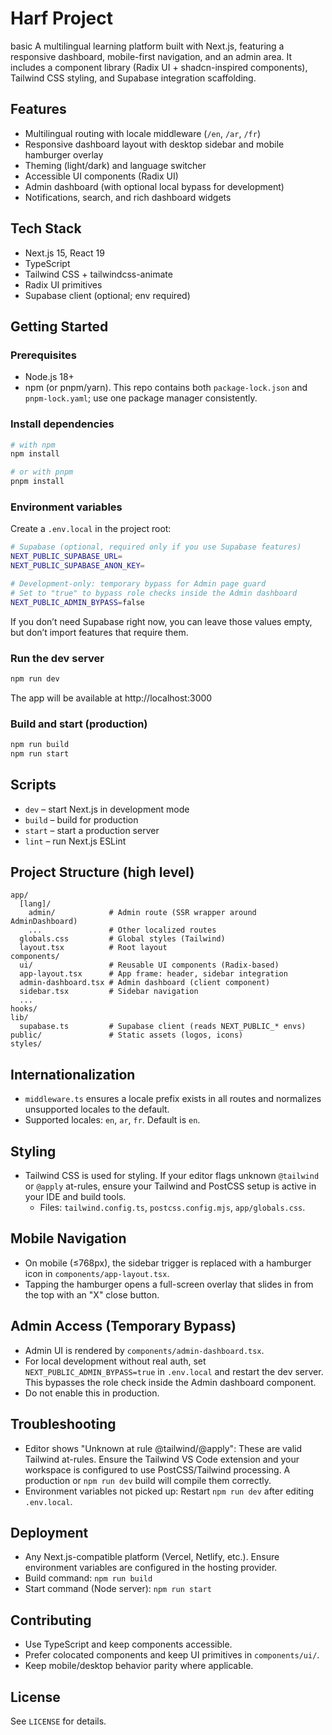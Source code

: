 # Harf Project

basic
A multilingual learning platform built with Next.js, featuring a responsive dashboard, mobile-first navigation, and an admin area. It includes a component library (Radix UI + shadcn-inspired components), Tailwind CSS styling, and Supabase integration scaffolding.

## Features

- Multilingual routing with locale middleware (`/en`, `/ar`, `/fr`)
- Responsive dashboard layout with desktop sidebar and mobile hamburger overlay
- Theming (light/dark) and language switcher
- Accessible UI components (Radix UI)
- Admin dashboard (with optional local bypass for development)
- Notifications, search, and rich dashboard widgets

## Tech Stack

- Next.js 15, React 19
- TypeScript
- Tailwind CSS + tailwindcss-animate
- Radix UI primitives
- Supabase client (optional; env required)

## Getting Started

### Prerequisites

- Node.js 18+
- npm (or pnpm/yarn). This repo contains both `package-lock.json` and `pnpm-lock.yaml`; use one package manager consistently.

### Install dependencies

```bash
# with npm
npm install

# or with pnpm
pnpm install
```

### Environment variables

Create a `.env.local` in the project root:

```bash
# Supabase (optional, required only if you use Supabase features)
NEXT_PUBLIC_SUPABASE_URL=
NEXT_PUBLIC_SUPABASE_ANON_KEY=

# Development-only: temporary bypass for Admin page guard
# Set to "true" to bypass role checks inside the Admin dashboard
NEXT_PUBLIC_ADMIN_BYPASS=false
```

If you don’t need Supabase right now, you can leave those values empty, but don’t import features that require them.

### Run the dev server

```bash
npm run dev
```

The app will be available at http://localhost:3000

### Build and start (production)

```bash
npm run build
npm run start
```

## Scripts

- `dev` – start Next.js in development mode
- `build` – build for production
- `start` – start a production server
- `lint` – run Next.js ESLint

## Project Structure (high level)

```
app/
  [lang]/
    admin/            # Admin route (SSR wrapper around AdminDashboard)
    ...               # Other localized routes
  globals.css         # Global styles (Tailwind)
  layout.tsx          # Root layout
components/
  ui/                 # Reusable UI components (Radix-based)
  app-layout.tsx      # App frame: header, sidebar integration
  admin-dashboard.tsx # Admin dashboard (client component)
  sidebar.tsx         # Sidebar navigation
  ...
hooks/
lib/
  supabase.ts         # Supabase client (reads NEXT_PUBLIC_* envs)
public/               # Static assets (logos, icons)
styles/
```

## Internationalization

- `middleware.ts` ensures a locale prefix exists in all routes and normalizes unsupported locales to the default.
- Supported locales: `en`, `ar`, `fr`. Default is `en`.

## Styling

- Tailwind CSS is used for styling. If your editor flags unknown `@tailwind` or `@apply` at-rules, ensure your Tailwind and PostCSS setup is active in your IDE and build tools.
  - Files: `tailwind.config.ts`, `postcss.config.mjs`, `app/globals.css`.

## Mobile Navigation

- On mobile (≤768px), the sidebar trigger is replaced with a hamburger icon in `components/app-layout.tsx`.
- Tapping the hamburger opens a full-screen overlay that slides in from the top with an "X" close button.

## Admin Access (Temporary Bypass)

- Admin UI is rendered by `components/admin-dashboard.tsx`.
- For local development without real auth, set `NEXT_PUBLIC_ADMIN_BYPASS=true` in `.env.local` and restart the dev server. This bypasses the role check inside the Admin dashboard component.
- Do not enable this in production.

## Troubleshooting

- Editor shows "Unknown at rule @tailwind/@apply": These are valid Tailwind at-rules. Ensure the Tailwind VS Code extension and your workspace is configured to use PostCSS/Tailwind processing. A production or `npm run dev` build will compile them correctly.
- Environment variables not picked up: Restart `npm run dev` after editing `.env.local`.

## Deployment

- Any Next.js-compatible platform (Vercel, Netlify, etc.). Ensure environment variables are configured in the hosting provider.
- Build command: `npm run build`
- Start command (Node server): `npm run start`

## Contributing

- Use TypeScript and keep components accessible.
- Prefer colocated components and keep UI primitives in `components/ui/`.
- Keep mobile/desktop behavior parity where applicable.

## License

See `LICENSE` for details.
